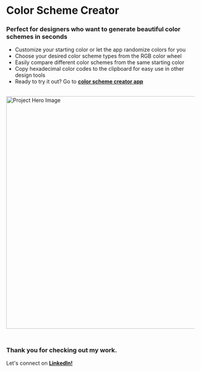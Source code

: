 # __Color Scheme Creator__
### __Perfect for designers who want to generate beautiful color schemes in seconds__
- Customize your starting color or let the app randomize colors for you
- Choose your desired color scheme types from the RGB color wheel
- Easily compare different color schemes from the same starting color
- Copy hexadecimal color codes to the clipboard for easy use in other design tools
- Ready to try it out? Go to <a href="https://color-scheme-creator-exist888.netlify.app/">__color scheme creator app__</a>
<br/>

<img src="https://github.com/user-attachments/assets/771a5310-d3b8-4962-af18-afa906328729" alt="Project Hero Image" width="620">
<br/><br/>

##
### __Thank you for checking out my work.__
Let's connect on <a href="https://www.linkedin.com/in/filip-herbst/">__LinkedIn!__</a>
